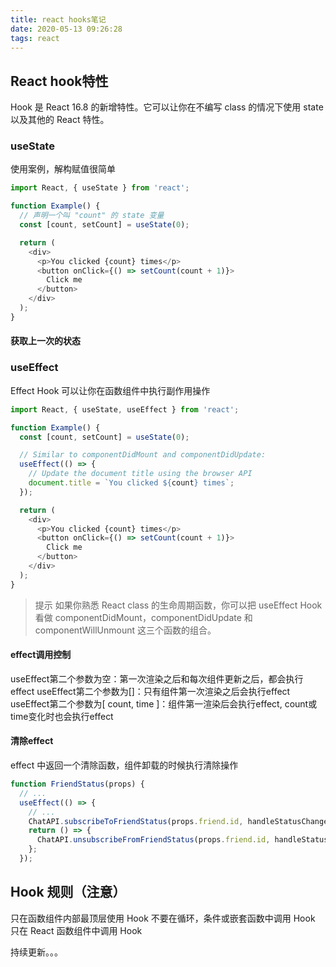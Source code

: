 ```yaml
---
title: react hooks笔记
date: 2020-05-13 09:26:28
tags: react
---
```

## React hook特性

Hook 是 React 16.8 的新增特性。它可以让你在不编写 class 的情况下使用 state 以及其他的 React 特性。

### useState
使用案例，解构赋值很简单

```javascript
import React, { useState } from 'react';

function Example() {
  // 声明一个叫 "count" 的 state 变量
  const [count, setCount] = useState(0);

  return (
    <div>
      <p>You clicked {count} times</p>
      <button onClick={() => setCount(count + 1)}>
        Click me
      </button>
    </div>
  );
}
```

#### 获取上一次的状态

### useEffect
Effect Hook 可以让你在函数组件中执行副作用操作
```javascript
import React, { useState, useEffect } from 'react';

function Example() {
  const [count, setCount] = useState(0);

  // Similar to componentDidMount and componentDidUpdate:
  useEffect(() => {
    // Update the document title using the browser API
    document.title = `You clicked ${count} times`;
  });

  return (
    <div>
      <p>You clicked {count} times</p>
      <button onClick={() => setCount(count + 1)}>
        Click me
      </button>
    </div>
  );
}
```

> 提示
> 如果你熟悉 React class 的生命周期函数，你可以把 useEffect Hook 看做 componentDidMount，componentDidUpdate 和 componentWillUnmount 这三个函数的组合。

#### effect调用控制
useEffect第二个参数为空：第一次渲染之后和每次组件更新之后，都会执行effect
useEffect第二个参数为[]：只有组件第一次渲染之后会执行effect
useEffect第二个参数为[ count, time ]：组件第一渲染后会执行effect, count或time变化时也会执行effect
#### 清除effect
effect 中返回一个清除函数，组件卸载的时候执行清除操作
```javascript
function FriendStatus(props) {
  // ...
  useEffect(() => {
    // ...
    ChatAPI.subscribeToFriendStatus(props.friend.id, handleStatusChange);
    return () => {
      ChatAPI.unsubscribeFromFriendStatus(props.friend.id, handleStatusChange);
    };
  });
```

## Hook 规则（注意）
只在函数组件内部最顶层使用 Hook
不要在循环，条件或嵌套函数中调用 Hook
只在 React 函数组件中调用 Hook

持续更新。。。
